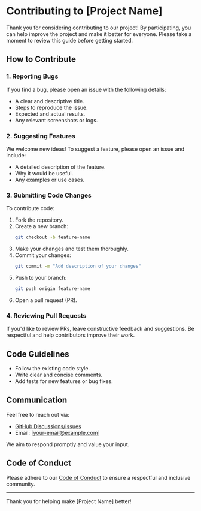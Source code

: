 # Contributing to [Project Name]

Thank you for considering contributing to our project! By participating, you can help improve the project and make it better for everyone. Please take a moment to review this guide before getting started.

## How to Contribute

### 1. Reporting Bugs

If you find a bug, please open an issue with the following details:

- A clear and descriptive title.
- Steps to reproduce the issue.
- Expected and actual results.
- Any relevant screenshots or logs.

### 2. Suggesting Features

We welcome new ideas! To suggest a feature, please open an issue and include:

- A detailed description of the feature.
- Why it would be useful.
- Any examples or use cases.

### 3. Submitting Code Changes

To contribute code:

1. Fork the repository.
2. Create a new branch:
   ```bash
   git checkout -b feature-name
   ```
3. Make your changes and test them thoroughly.
4. Commit your changes:
   ```bash
   git commit -m "Add description of your changes"
   ```
5. Push to your branch:
   ```bash
   git push origin feature-name
   ```
6. Open a pull request (PR).

### 4. Reviewing Pull Requests

If you'd like to review PRs, leave constructive feedback and suggestions. Be respectful and help contributors improve their work.

## Code Guidelines

- Follow the existing code style.
- Write clear and concise comments.
- Add tests for new features or bug fixes.

## Communication

Feel free to reach out via:

- [GitHub Discussions/Issues](https://github.com/your-repo/issues)
- Email: [your-email@example.com]

We aim to respond promptly and value your input.

## Code of Conduct

Please adhere to our [Code of Conduct](CODE_OF_CONDUCT.md) to ensure a respectful and inclusive community.

---

Thank you for helping make [Project Name] better!
